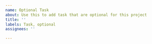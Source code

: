 ```yaml
---
name: Optional Task
about: Use this to add task that are optional for this project
title: ''
labels: Task, optional
assignees: ''

---
```



